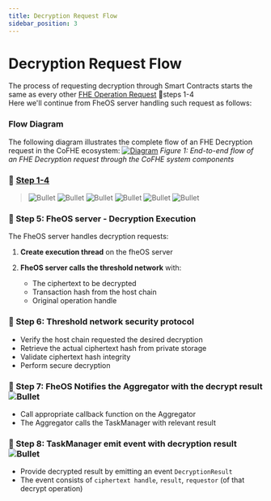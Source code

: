 ```yaml
---
title: Decryption Request Flow
sidebar_position: 3
---
```


# Decryption Request Flow

The process of requesting decryption through Smart Contracts starts the same as every other [FHE Operation Request](fhe-operation.md) 📌steps 1-4 \
Here we'll continue from FheOS server handling such request as follows:
### Flow Diagram

The following diagram illustrates the complete flow of an FHE Decryption request in the CoFHE ecosystem:
[![Diagram](../../../../static/img/assets/Decryption%20Transactions.svg)](../../../../static/img/assets/Decryption%20Transactions.svg)
*Figure 1: End-to-end flow of an FHE Decryption request through the CoFHE system components*

### 📌 [Step 1-4](fhe-operation.md) 
>![Bullet](../../../../static/img/assets/1.png) ![Bullet](../../../../static/img/assets/2.png) ![Bullet](../../../../static/img/assets/3.png) ![Bullet](../../../../static/img/assets/4.png) ![Bullet](../../../../static/img/assets/5.png) ![Bullet](../../../../static/img/assets/6.png)

### 📌 Step 5: FheOS server - Decryption Execution
The FheOS server handles decryption requests:

1. **Create execution thread** on the fheOS server

2. **FheOS server calls the threshold network** with:
   - The ciphertext to be decrypted
   - Transaction hash from the host chain
   - Original operation handle

### 📌 Step 6: Threshold network security protocol
   - Verify the host chain requested the desired decryption
   - Retrieve the actual ciphertext hash from private storage
   - Validate ciphertext hash integrity
   - Perform secure decryption

### 📌 Step 7: FheOS Notifies the Aggregator with the decrypt result ![Bullet](../../../../static/img/assets/7.png)
   - Call appropriate callback function on the Aggregator 
   - The Aggregator calls the TaskManager with relevant result

### 📌 Step 8: TaskManager emit event with decryption result ![Bullet](../../../../static/img/assets/8.png)
   - Provide decrypted result by emitting an event `DecryptionResult` 
   - The event consists of `ciphertext handle`, `result`, `requestor` (of that decrypt operation)
